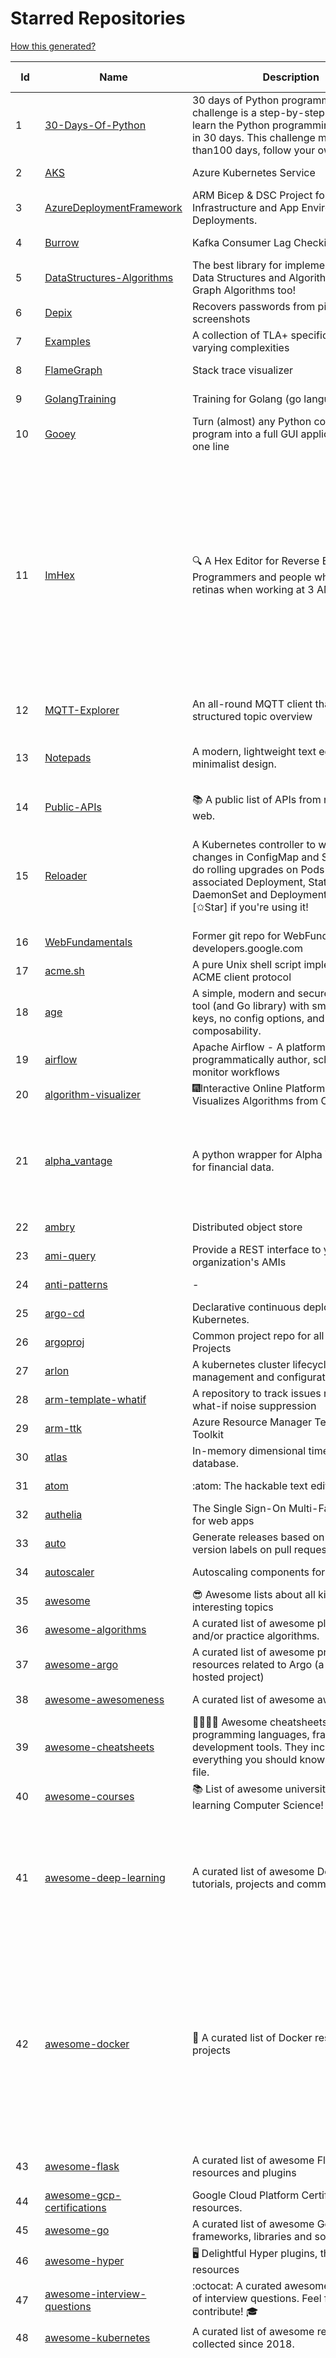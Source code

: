 # Starred Repositories  
[How this generated?](../master/USAGE.md)  
  
| Id 			| Name			| Description | Star Counts | Topics/Tags   | Last Updated 	|  
| ----------- | ----------- 	| ----------- | ----------- | ----------- 	| -----------   |  
|1|[30-Days-Of-Python](https://github.com/Asabeneh/30-Days-Of-Python.git)|30 days of Python programming challenge is a step-by-step guide to learn the Python programming language in 30 days. This challenge may take more than100 days, follow your own pace. |15239||17-11-2021|  
|2|[AKS](https://github.com/Azure/AKS.git)|Azure Kubernetes Service|1576||26-9-2022|  
|3|[AzureDeploymentFramework](https://github.com/brwilkinson/AzureDeploymentFramework.git)|ARM Bicep & DSC Project for Azure Infrastructure and App Environment Deployments.|78||12-9-2022|  
|4|[Burrow](https://github.com/linkedin/Burrow.git)|Kafka Consumer Lag Checking|3335||25-9-2022|  
|5|[DataStructures-Algorithms](https://github.com/rachitiitr/DataStructures-Algorithms.git)|The best library for implementation of all Data Structures and Algorithms - Trees + Graph Algorithms too!|2368||13-6-2021|  
|6|[Depix](https://github.com/beurtschipper/Depix.git)|Recovers passwords from pixelized screenshots|22779||16-6-2022|  
|7|[Examples](https://github.com/tlaplus/Examples.git)|A collection of TLA+ specifications of varying complexities|968||1-10-2022|  
|8|[FlameGraph](https://github.com/brendangregg/FlameGraph.git)|Stack trace visualizer|13621||18-9-2022|  
|9|[GolangTraining](https://github.com/GoesToEleven/GolangTraining.git)|Training for Golang (go language)|8464||4-12-2018|  
|10|[Gooey](https://github.com/chriskiehl/Gooey.git)|Turn (almost) any Python command line program into a full GUI application with one line|16752||8-5-2022|  
|11|[ImHex](https://github.com/WerWolv/ImHex.git)|🔍 A Hex Editor for Reverse Engineers, Programmers and people who value their retinas when working at 3 AM.|21290|hex-editor, reverse-engineering, ips, dear-imgui, disassembler, analyzer, mathematical-evaluator, pattern-language, dark-mode, hacktoberfest, forensics, multi-platform, binary-analysis, c-plus-plus, static-analysis, windows, cybersecurity, hacking, preprocessor|1-10-2022|  
|12|[MQTT-Explorer](https://github.com/thomasnordquist/MQTT-Explorer.git)|An all-round MQTT client that provides a structured topic overview|1957||27-2-2022|  
|13|[Notepads](https://github.com/0x7c13/Notepads.git)|A modern, lightweight text editor with a minimalist design.|6752|fluent, notepad, texteditor, uwp, markdown, diff-viewer, windows, app|7-6-2022|  
|14|[Public-APIs](https://github.com/n0shake/Public-APIs.git)|📚 A public list of APIs from round the web.|19002||11-9-2022|  
|15|[Reloader](https://github.com/stakater/Reloader.git)|A Kubernetes controller to watch changes in ConfigMap and Secrets and do rolling upgrades on Pods with their associated Deployment, StatefulSet, DaemonSet and DeploymentConfig – [✩Star] if you're using it!|4095|kubernetes, openshift, configmap, secrets, pods, deployments, daemonset, statefulsets, k8s, watch-changes, deploymentconfigs|29-9-2022|  
|16|[WebFundamentals](https://github.com/google/WebFundamentals.git)|Former git repo for WebFundamentals on developers.google.com|13548||10-8-2022|  
|17|[acme.sh](https://github.com/acmesh-official/acme.sh.git)|A pure Unix shell script implementing ACME client protocol|28247||24-9-2022|  
|18|[age](https://github.com/FiloSottile/age.git)|A simple, modern and secure encryption tool (and Go library) with small explicit keys, no config options, and UNIX-style composability.|11634|built-at-rc, age-encryption|28-9-2022|  
|19|[airflow](https://github.com/apache/airflow.git)|Apache Airflow - A platform to programmatically author, schedule, and monitor workflows|27680||1-10-2022|  
|20|[algorithm-visualizer](https://github.com/algorithm-visualizer/algorithm-visualizer.git)|:fireworks:Interactive Online Platform that Visualizes Algorithms from Code|39176||13-4-2022|  
|21|[alpha_vantage](https://github.com/RomelTorres/alpha_vantage.git)|A python wrapper for Alpha Vantage API for financial data.|3760|alpha-vantage, pandas, financial-data, python, stock, alphavantage, json, finance, api-wrapper, cryptocurrency, bitcoin|14-6-2021|  
|22|[ambry](https://github.com/linkedin/ambry.git)|Distributed object store|1562||30-9-2022|  
|23|[ami-query](https://github.com/intuit/ami-query.git)|Provide a REST interface to your organization's AMIs|38||31-8-2020|  
|24|[anti-patterns](https://github.com/tonybaloney/anti-patterns.git)|-|105||15-7-2022|  
|25|[argo-cd](https://github.com/argoproj/argo-cd.git)|Declarative continuous deployment for Kubernetes.|10759||1-10-2022|  
|26|[argoproj](https://github.com/argoproj/argoproj.git)|Common project repo for all Argo Projects|343||26-8-2022|  
|27|[arlon](https://github.com/arlonproj/arlon.git)|A kubernetes cluster lifecycle management and configuration tool|91||1-10-2022|  
|28|[arm-template-whatif](https://github.com/Azure/arm-template-whatif.git)|A repository to track issues related to what-if noise suppression|63||2-8-2022|  
|29|[arm-ttk](https://github.com/Azure/arm-ttk.git)|Azure Resource Manager Template Toolkit|342||26-9-2022|  
|30|[atlas](https://github.com/Netflix/atlas.git)|In-memory dimensional time series database.|3139||27-9-2022|  
|31|[atom](https://github.com/atom/atom.git)|:atom: The hackable text editor|58546||27-9-2022|  
|32|[authelia](https://github.com/authelia/authelia.git)|The Single Sign-On Multi-Factor portal for web apps|14300||30-9-2022|  
|33|[auto](https://github.com/intuit/auto.git)|Generate releases based on semantic version labels on pull requests.|1820||13-9-2022|  
|34|[autoscaler](https://github.com/kubernetes/autoscaler.git)|Autoscaling components for Kubernetes|6119||30-9-2022|  
|35|[awesome](https://github.com/sindresorhus/awesome.git)|😎 Awesome lists about all kinds of interesting topics|221437||27-9-2022|  
|36|[awesome-algorithms](https://github.com/tayllan/awesome-algorithms.git)|A curated list of awesome places to learn and/or practice algorithms.|12410||9-5-2022|  
|37|[awesome-argo](https://github.com/terrytangyuan/awesome-argo.git)|A curated list of awesome projects and resources related to Argo (a CNCF hosted project)|894||27-9-2022|  
|38|[awesome-awesomeness](https://github.com/bayandin/awesome-awesomeness.git)|A curated list of awesome awesomeness|29382||24-3-2022|  
|39|[awesome-cheatsheets](https://github.com/LeCoupa/awesome-cheatsheets.git)|👩‍💻👨‍💻 Awesome cheatsheets for popular programming languages, frameworks and development tools. They include everything you should know in one single file.|30728||28-8-2022|  
|40|[awesome-courses](https://github.com/prakhar1989/awesome-courses.git)|:books: List of awesome university courses for learning Computer Science!|42951||2-12-2020|  
|41|[awesome-deep-learning](https://github.com/ChristosChristofidis/awesome-deep-learning.git)|A curated list of awesome Deep Learning tutorials, projects and communities.|19498|deep-learning, neural-network, machine-learning, awesome, awesome-list, recurrent-networks, deep-networks, deep-learning-tutorial, face-images|8-5-2022|  
|42|[awesome-docker](https://github.com/veggiemonk/awesome-docker.git)|:whale: A curated list of Docker resources and projects|22975|docker, awesome, awesome-list, container, tools, dockerfile, list, moby, docker-container, docker-image, docker-environment, docker-deployment, docker-swarm, docker-api, docker-monitoring, docker-machine, docker-security, docker-registry|28-9-2022|  
|43|[awesome-flask](https://github.com/humiaozuzu/awesome-flask.git)|A curated list of awesome Flask resources and plugins|10893|flask, flask-resources, awesome|17-9-2019|  
|44|[awesome-gcp-certifications](https://github.com/sathishvj/awesome-gcp-certifications.git)|Google Cloud Platform Certification resources.|2723||17-9-2022|  
|45|[awesome-go](https://github.com/avelino/awesome-go.git)|A curated list of awesome Go frameworks, libraries and software|88743||23-9-2022|  
|46|[awesome-hyper](https://github.com/bnb/awesome-hyper.git)|🖥 Delightful Hyper plugins, themes, and resources|10051||13-7-2021|  
|47|[awesome-interview-questions](https://github.com/DopplerHQ/awesome-interview-questions.git)|:octocat: A curated awesome list of lists of interview questions. Feel free to contribute! :mortar_board: |50045||16-11-2021|  
|48|[awesome-kubernetes](https://github.com/nubenetes/awesome-kubernetes.git)|A curated list of awesome references collected since 2018.|331||29-9-2022|  
|49|[awesome-kubernetes](https://github.com/ramitsurana/awesome-kubernetes.git)|A curated list for awesome kubernetes sources :ship::tada:|13102|kubernetes, minikube, meetup, resource, kubernetes-sources, google-cloud, kubernetes-cluster, deploy-kubernetes, aws, enterprise-kubernetes-products, monitoring-kubernetes, azure, schedule, google-kubernetes, docker, cloud-providers, books, machine-learning|18-9-2022|  
|50|[awesome-macOS](https://github.com/iCHAIT/awesome-macOS.git)|  A curated list of awesome applications, softwares, tools and shiny things for macOS.|13367||17-9-2022|  
|51|[awesome-machine-learning](https://github.com/josephmisiti/awesome-machine-learning.git)|A curated list of awesome Machine Learning frameworks, libraries and software.|56126||25-9-2022|  
|52|[awesome-macos-command-line](https://github.com/herrbischoff/awesome-macos-command-line.git)|Use your macOS terminal shell to do awesome things.|26298|macos, macosx, shell, terminal, awesome-list, awesome, list|2-9-2021|  
|53|[awesome-microservices](https://github.com/mfornos/awesome-microservices.git)|A curated list of Microservice Architecture related principles and technologies.|11419||1-9-2022|  
|54|[awesome-pentest](https://github.com/enaqx/awesome-pentest.git)|A collection of awesome penetration testing resources, tools and other shiny things|16904||25-8-2022|  
|55|[awesome-sanic](https://github.com/mekicha/awesome-sanic.git)|A curated list of awesome Sanic resources and extensions|599||13-8-2022|  
|56|[awesome-selfhosted](https://github.com/awesome-selfhosted/awesome-selfhosted.git)|A list of Free Software network services and web applications which can be hosted on your own servers|104464||28-9-2022|  
|57|[awesome-shell](https://github.com/alebcay/awesome-shell.git)|A curated list of awesome command-line frameworks, toolkits, guides and gizmos. Inspired by awesome-php.|24972|awesome-list, awesome, list, zsh, fish, bash, cli, shell|27-4-2022|  
|58|[awesome-sysadmin](https://github.com/awesome-foss/awesome-sysadmin.git)|A curated list of amazingly awesome open source sysadmin resources.|15173||30-9-2022|  
|59|[awesome-vscode](https://github.com/viatsko/awesome-vscode.git)|🎨 A curated list of delightful VS Code packages and resources.|21104|visual-studio, vscode, vscode-theme, vscode-extension, awesome, awesome-list, list, visualstudio, visual-studio-code, visual-studio-code-extension, visual-studio-code-theme|11-8-2022|  
|60|[awless](https://github.com/wallix/awless.git)|A Mighty CLI for AWS|4868||10-12-2018|  
|61|[aws-cdk](https://github.com/aws/aws-cdk.git)|The AWS Cloud Development Kit is a framework for defining cloud infrastructure in code|9317||30-9-2022|  
|62|[aws-cli](https://github.com/aws/aws-cli.git)|Universal Command Line Interface for Amazon Web Services|12928||30-9-2022|  
|63|[aws-eks-best-practices](https://github.com/aws/aws-eks-best-practices.git)|A best practices guide for day 2 operations, including operational excellence, security, reliability, performance efficiency, and cost optimization.|1106||29-9-2022|  
|64|[aws-eks-kubernetes-masterclass](https://github.com/stacksimplify/aws-eks-kubernetes-masterclass.git)|AWS EKS Kubernetes - Masterclass   DevOps, Microservices|591|kubernetes, kubernetes-pods, kubernetes-deployment, kubernetes-services, kubernetes-secrets, aws-eks, aws-eks-cluster, aws-ebs, aws-rds, aws-alb, aws-alb-ingress-controller, aws-fargate, aws-codebuild, aws-codecommit, aws-codepipeline, fluentd, aws-cloudwatch, docker, yaml|3-3-2022|  
|65|[azkaban](https://github.com/azkaban/azkaban.git)|Azkaban workflow manager.|4132||30-9-2022|  
|66|[azure-cli](https://github.com/Azure/azure-cli.git)|Azure Command-Line Interface|3251||30-9-2022|  
|67|[azure-docs-bicep-samples](https://github.com/Azure/azure-docs-bicep-samples.git)|-|36||29-8-2022|  
|68|[azure-functions-host](https://github.com/Azure/azure-functions-host.git)|The host/runtime that powers Azure Functions|1759||29-9-2022|  
|69|[azure-powershell](https://github.com/Azure/azure-powershell.git)|Microsoft Azure PowerShell|3287||30-9-2022|  
|70|[azure-quickstart-templates](https://github.com/Azure/azure-quickstart-templates.git)|Azure Quickstart Templates|12178||29-9-2022|  
|71|[azure-rest-api-specs](https://github.com/Azure/azure-rest-api-specs.git)|The source for REST API specifications for Microsoft Azure.|1802||1-10-2022|  
|72|[azure-sdk-for-python](https://github.com/Azure/azure-sdk-for-python.git)|This repository is for active development of the Azure SDK for Python. For consumers of the SDK we recommend visiting our public developer docs at https://docs.microsoft.com/python/azure/ or our versioned developer docs at https://azure.github.io/azure-sdk-for-python. |3150||1-10-2022|  
|73|[azure4everyone-samples](https://github.com/MarczakIO/azure4everyone-samples.git)|-|193||12-2-2022|  
|74|[badges](https://github.com/Naereen/badges.git)|:pencil: Markdown code for lots of small badges :ribbon: :pushpin: (shields.io, forthebadge.com etc) :sunglasses:. Contributions are welcome! Please add yours!|3551||9-6-2022|  
|75|[behave](https://github.com/behave/behave.git)|BDD, Python style.|2704||9-8-2022|  
|76|[benten](https://github.com/intuit/benten.git)|Chatbot Development Framework (with Slack integration for Jira and Jenkins)|129||31-3-2021|  
|77|[bhai-lang](https://github.com/DulLabs/bhai-lang.git)|A toy programming language written in Typescript|3582||17-4-2022|  
|78|[bicep](https://github.com/Azure/bicep.git)|Bicep is a declarative language for describing and deploying Azure resources|2537||29-9-2022|  
|79|[bitcoin](https://github.com/bitcoin/bitcoin.git)|Bitcoin Core integration/staging tree|66334||30-9-2022|  
|80|[black](https://github.com/psf/black.git)|The uncompromising Python code formatter|29250|python, code, formatter, codeformatter, gofmt, yapf, autopep8, pre-commit-hook|29-9-2022|  
|81|[blackfriday](https://github.com/russross/blackfriday.git)|Blackfriday: a markdown processor for Go|5006||27-10-2020|  
|82|[bokeh](https://github.com/bokeh/bokeh.git)|Interactive Data Visualization in the browser, from  Python|16737||1-10-2022|  
|83|[boto3](https://github.com/boto/boto3.git)|AWS SDK for Python|7582||30-9-2022|  
|84|[boulder](https://github.com/letsencrypt/boulder.git)|An ACME-based certificate authority, written in Go. |4408|boulder, go, acme, certificate-authority, tls, lets-encrypt, ca, pki, rfc8555|30-9-2022|  
|85|[boundary](https://github.com/hashicorp/boundary.git)|Boundary enables identity-based access management for dynamic infrastructure. |3427||29-9-2022|  
|86|[brackets](https://github.com/adobe/brackets.git)|An open source code editor for the web, written in JavaScript, HTML and CSS.|33539||18-3-2021|  
|87|[brooklin](https://github.com/linkedin/brooklin.git)|An extensible distributed system for reliable nearline data streaming at scale|785||27-9-2022|  
|88|[brotli](https://github.com/google/brotli.git)|Brotli compression format|11498||12-5-2022|  
|89|[build-your-own-x](https://github.com/codecrafters-io/build-your-own-x.git)|Master programming by recreating your favorite technologies from scratch.|166590||28-9-2022|  
|90|[caddy](https://github.com/caddyserver/caddy.git)|Fast and extensible multi-platform HTTP/3 web server with automatic HTTPS|43432||30-9-2022|  
|91|[cdk8s](https://github.com/cdk8s-team/cdk8s.git)|Define Kubernetes native apps and abstractions using object-oriented programming|3200||1-10-2022|  
|92|[cdnjs](https://github.com/cdnjs/cdnjs.git)|🤖 CDN assets - The #1 free and open source CDN built to make life easier for developers.|9660||1-10-2022|  
|93|[celery](https://github.com/celery/celery.git)|Distributed Task Queue (development branch)|20177||28-9-2022|  
|94|[cert-manager](https://github.com/cert-manager/cert-manager.git)|Automatically provision and manage TLS certificates in Kubernetes|9404|kubernetes, letsencrypt, tls, certificate, crd, hacktoberfest|28-9-2022|  
|95|[cfssl](https://github.com/cloudflare/cfssl.git)|CFSSL: Cloudflare's PKI and TLS toolkit|7326||22-9-2022|  
|96|[chalice](https://github.com/aws/chalice.git)|Python Serverless Microframework for AWS|9218||1-9-2022|  
|97|[chaos-mesh](https://github.com/chaos-mesh/chaos-mesh.git)|A Chaos Engineering Platform for Kubernetes.|5196||1-10-2022|  
|98|[chaosmonkey](https://github.com/Netflix/chaosmonkey.git)|Chaos Monkey is a resiliency tool that helps applications tolerate random instance failures.|12727||30-10-2020|  
|99|[charts](https://github.com/helm/charts.git)|⚠️(OBSOLETE) Curated applications for Kubernetes|15459||21-12-2021|  
|100|[cheat.sh](https://github.com/chubin/cheat.sh.git)|the only cheat sheet you need|30598||18-4-2022|  
|101|[checkov](https://github.com/bridgecrewio/checkov.git)|Prevent cloud misconfigurations and find vulnerabilities during build-time in infrastructure as code, container images and open source packages with Checkov by Bridgecrew.|4721||29-9-2022|  
|102|[chef](https://github.com/chef/chef.git)|Chef Infra, a powerful automation platform that transforms infrastructure into code automating how infrastructure is configured, deployed and managed across any environment, at any scale|7010||28-9-2022|  
|103|[cilium](https://github.com/cilium/cilium.git)|eBPF-based Networking, Security, and Observability|13145||30-9-2022|  
|104|[clair](https://github.com/quay/clair.git)|Vulnerability Static Analysis for Containers|9045|containers, static-analysis, go, kubernetes, docker, oci, oci-image, vulnerabilities, clair|27-9-2022|  
|105|[cli](https://github.com/snyk/cli.git)|Snyk CLI scans and monitors your projects for security vulnerabilities.|4128||30-9-2022|  
|106|[cli](https://github.com/cli/cli.git)|GitHub’s official command line tool|29993||29-9-2022|  
|107|[cli-spinners](https://github.com/sindresorhus/cli-spinners.git)|Spinners for use in the terminal|2039||24-7-2022|  
|108|[cli53](https://github.com/barnybug/cli53.git)|Command line tool for Amazon Route 53|1814||8-4-2022|  
|109|[click](https://github.com/pallets/click.git)|Python composable command line interface toolkit|13013||1-9-2022|  
|110|[cloud-custodian](https://github.com/cloud-custodian/cloud-custodian.git)|Rules engine for cloud security, cost optimization, and governance, DSL in yaml for policies to query, filter, and take actions on resources|4414||29-9-2022|  
|111|[cobra](https://github.com/spf13/cobra.git)|A Commander for modern Go CLI interactions|28817||30-9-2022|  
|112|[codesearch](https://github.com/google/codesearch.git)|Fast, indexed regexp search over large file trees|3170||29-3-2020|  
|113|[compose](https://github.com/docker/compose.git)|Define and run multi-container applications with Docker|27344||29-9-2022|  
|114|[computer-science](https://github.com/ossu/computer-science.git)|:mortar_board: Path to a free self-taught education in Computer Science!|124897||25-9-2022|  
|115|[consul](https://github.com/hashicorp/consul.git)|Consul is a distributed, highly available, and data center aware solution to connect and configure applications across dynamic, distributed infrastructure.|25435||30-9-2022|  
|116|[containerd](https://github.com/containerd/containerd.git)|An open and reliable container runtime|12166||30-9-2022|  
|117|[core](https://github.com/home-assistant/core.git)|:house_with_garden: Open source home automation that puts local control and privacy first.|55040||1-10-2022|  
|118|[coredns](https://github.com/coredns/coredns.git)|CoreDNS is a DNS server that chains plugins|9782||27-9-2022|  
|119|[coreutils](https://github.com/uutils/coreutils.git)|Cross-platform Rust rewrite of the GNU coreutils|12533|rust, coreutils, gnu-coreutils, busybox, cross-platform, command-line-tool|29-9-2022|  
|120|[crouton](https://github.com/dnschneid/crouton.git)|Chromium OS Universal Chroot Environment|8187||11-1-2022|  
|121|[cruise-control](https://github.com/linkedin/cruise-control.git)|Cruise-control is the first of its kind to fully automate the dynamic workload rebalance and self-healing of a Kafka cluster. It provides great value to Kafka users by simplifying the operation of Kafka clusters.|2272||29-9-2022|  
|122|[dailybot](https://github.com/sapumar/dailybot.git)|Simple telegram bot to remind about the daily stand up|8||23-12-2021|  
|123|[dapr](https://github.com/dapr/dapr.git)|Dapr is a portable, event-driven, runtime for building distributed applications across cloud and edge.|19384||30-9-2022|  
|124|[dashboard](https://github.com/kubernetes/dashboard.git)|General-purpose web UI for Kubernetes clusters|11691||30-9-2022|  
|125|[datamodel-code-generator](https://github.com/koxudaxi/datamodel-code-generator.git)|Pydantic model generator for easy conversion of JSON, OpenAPI, JSON Schema, and YAML data sources.|1184|openapi, code-generator, python, pydantic, generator, fastapi, json-schema, datamodel, swagger, yaml, csv, openapi-codegen, swagger-codegen|22-9-2022|  
|126|[design-patterns-for-humans](https://github.com/kamranahmedse/design-patterns-for-humans.git)|An ultra-simplified explanation to design patterns|35040||27-8-2022|  
|127|[developer-roadmap](https://github.com/kamranahmedse/developer-roadmap.git)|Interactive roadmaps, guides and other educational content to help developers grow in their careers.|213281||30-9-2022|  
|128|[devops-exercises](https://github.com/bregman-arie/devops-exercises.git)|Linux, Jenkins, AWS, SRE, Prometheus, Docker, Python, Ansible, Git, Kubernetes, Terraform, OpenStack, SQL, NoSQL, Azure, GCP, DNS, Elastic, Network, Virtualization. DevOps Interview Questions|30594|devops, aws, linux, ansible, python, docker, prometheus, containers, git, kubernetes, interview, interview-questions, terraform, azure, openstack, sql, coding, sre, production-engineer|20-9-2022|  
|129|[diagrams](https://github.com/mingrammer/diagrams.git)|:art: Diagram as Code for prototyping cloud system architectures|26010|diagram, diagram-as-code, architecture, graphviz|13-9-2022|  
|130|[discourse](https://github.com/discourse/discourse.git)|A platform for community discussion. Free, open, simple.|36533||30-9-2022|  
|131|[dive](https://github.com/wagoodman/dive.git)|A tool for exploring each layer in a docker image|33880|docker, docker-image, inspector, explorer, cli, tui|2-7-2021|  
|132|[dns](https://github.com/miekg/dns.git)|DNS library in Go|6535|dnssec, go, dns-library, dns|21-6-2022|  
|133|[dnscontrol](https://github.com/StackExchange/dnscontrol.git)|Synchronize your DNS to multiple providers from a simple DSL|2362||29-9-2022|  
|134|[docker-cheat-sheet](https://github.com/wsargent/docker-cheat-sheet.git)|Docker Cheat Sheet|21124|docker, cheet-sheet|23-6-2022|  
|135|[docker-development-youtube-series](https://github.com/marcel-dempers/docker-development-youtube-series.git)|-|3423||10-8-2022|  
|136|[docker_practice](https://github.com/yeasy/docker_practice.git)|Learn and understand Docker&Container technologies, with real DevOps practice!|21161||12-5-2022|  
|137|[dockerfiles](https://github.com/jessfraz/dockerfiles.git)|Various Dockerfiles I use on the desktop and on servers.|12762||27-3-2021|  
|138|[doitlive](https://github.com/sloria/doitlive.git)|Because sometimes you need to do it live|3185|command-line, presentations, python, live-coding, cli, click, bash, zsh, ipython, script, hacktoberfest|14-8-2022|  
|139|[dokku](https://github.com/dokku/dokku.git)|A docker-powered PaaS that helps you build and manage the lifecycle of applications|23692||19-9-2022|  
|140|[dotfiles](https://github.com/bbkane/dotfiles.git)|Configs for apps I care about|24||20-9-2022|  
|141|[draft-classic](https://github.com/Azure/draft-classic.git)|A tool for developers to create cloud-native applications on Kubernetes.|3951||26-2-2020|  
|142|[drawio](https://github.com/jgraph/drawio.git)|Source to app.diagrams.net|31413||30-9-2022|  
|143|[driftctl](https://github.com/snyk/driftctl.git)|Detect, track and alert on infrastructure drift|1982||9-9-2022|  
|144|[duf](https://github.com/muesli/duf.git)|Disk Usage/Free Utility - a better 'df' alternative|9901||27-9-2022|  
|145|[eBPF-Package-Repository](https://github.com/l3af-project/eBPF-Package-Repository.git)|eBPF Programs|17||16-6-2022|  
|146|[echarts](https://github.com/apache/echarts.git)|Apache ECharts is a powerful, interactive charting and data visualization library for browser|52760||29-9-2022|  
|147|[echo](https://github.com/labstack/echo.git)|High performance, minimalist Go web framework|23874|go, echo, web, middleware, microservice, websocket, ssl, letsencrypt, micro-framework, https, http2, web-framework, labstack-echo|14-9-2022|  
|148|[ecs-refarch-service-discovery](https://github.com/awslabs/ecs-refarch-service-discovery.git)|An EC2 Container Service Reference Architecture for providing Service Discovery to containers using CloudWatch Events, Lambda and Route 53 private hosted zones. |441||25-7-2016|  
|149|[eks-anywhere](https://github.com/aws/eks-anywhere.git)|Run Amazon EKS on your own infrastructure 🚀|1642||30-9-2022|  
|150|[elasticsearch](https://github.com/elastic/elasticsearch.git)|Free and Open, Distributed, RESTful Search Engine|61319||30-9-2022|  
|151|[emissary](https://github.com/emissary-ingress/emissary.git)|open source Kubernetes-native API gateway for microservices built on the Envoy Proxy|3882|ambassador, kubernetes, gateway-api, microservice, cloud-native, api-gateway, docker, api-management, kubernetes-ingress, envoy-proxy, envoy, kubernetes-annotations|28-9-2022|  
|152|[eng-practices](https://github.com/google/eng-practices.git)|Google's Engineering Practices documentation|18798||17-8-2022|  
|153|[engineering-blogs](https://github.com/kilimchoi/engineering-blogs.git)|A curated list of engineering blogs|22221|engineering-blogs, tech, programming-blogs, software-development, lists|29-7-2022|  
|154|[envoy](https://github.com/envoyproxy/envoy.git)|Cloud-native high-performance edge/middle/service proxy|20544||1-10-2022|  
|155|[eruda](https://github.com/liriliri/eruda.git)|Console for mobile browsers|12922||26-8-2022|  
|156|[etcd](https://github.com/etcd-io/etcd.git)|Distributed reliable key-value store for the most critical data of a distributed system|41354||30-9-2022|  
|157|[every-programmer-should-know](https://github.com/mtdvio/every-programmer-should-know.git)|A collection of (mostly) technical things every software developer should know about|63113||1-9-2022|  
|158|[ewd998](https://github.com/tlaplus-workshops/ewd998.git)|Distributed termination detection on a ring, due to Shmuel Safra:|22||20-5-2022|  
|159|[examples](https://github.com/kubernetes/examples.git)|Kubernetes application example tutorials|5182||21-7-2022|  
|160|[external-dns](https://github.com/kubernetes-sigs/external-dns.git)|Configure external DNS servers (AWS Route53, Google CloudDNS and others) for Kubernetes Ingresses and Services|5662|dns, kubernetes, route53, aws, clouddns, gcp, ingress, k8s-sig-network, dns-record, dns-providers, external-dns, dns-controller, dns-servers|27-9-2022|  
|161|[faas](https://github.com/openfaas/faas.git)|OpenFaaS - Serverless Functions Made Simple|22174|functions-as-a-service, functions, lambda, serverless, prometheus, kubernetes, k8s, serverless-functions, paas, gitops, faas, docker, golang, nodejs|29-9-2022|  
|162|[face_recognition](https://github.com/ageitgey/face_recognition.git)|The world's simplest facial recognition api for Python and the command line|45904||10-6-2022|  
|163|[faker](https://github.com/joke2k/faker.git)|Faker is a Python package that generates fake data for you.|14787|python, fake, testing, dataset, fake-data, test-data, test-data-generator|26-9-2022|  
|164|[falcon](https://github.com/falconry/falcon.git)|The no-magic web data plane API and microservices framework for Python developers, with a focus on reliability, correctness, and performance at scale.|8888||16-9-2022|  
|165|[fastapi](https://github.com/tiangolo/fastapi.git)|FastAPI framework, high performance, easy to learn, fast to code, ready for production|50058||20-9-2022|  
|166|[fasthttp](https://github.com/valyala/fasthttp.git)|Fast HTTP package for Go. Tuned for high performance. Zero memory allocations in hot paths. Up to 10x faster than net/http|18477||18-9-2022|  
|167|[fd](https://github.com/sharkdp/fd.git)|A simple, fast and user-friendly alternative to 'find'|24714|command-line, tool, filesystem, search, regex, rust, cli, terminal, hacktoberfest|27-9-2022|  
|168|[flamethrower](https://github.com/DNS-OARC/flamethrower.git)|a DNS performance and functional testing utility supporting UDP, TCP, DoT and DoH (by @ns1labs)|259||5-7-2022|  
|169|[flasgger](https://github.com/flasgger/flasgger.git)|Easy OpenAPI specs and Swagger UI for your Flask API|3078|api, flask, openapi, openapi-specification, marshmallow, swagger, swagger-ui, api-documentation, api-framework, flask-restful, restful, rest-api, flask-extension, flask-extensions|21-1-2022|  
|170|[flask](https://github.com/pallets/flask.git)|The Python micro framework for building web applications.|60679||18-9-2022|  
|171|[flask-celery-example](https://github.com/miguelgrinberg/flask-celery-example.git)|This repository contains the example code for my blog article Using Celery with Flask.|1094||12-9-2021|  
|172|[flask-swagger-ui](https://github.com/sveint/flask-swagger-ui.git)|Swagger UI blueprint for flask|152||24-5-2022|  
|173|[flower](https://github.com/mher/flower.git)|Real-time monitor and web admin for Celery distributed task queue|5391||9-9-2022|  
|174|[flux](https://github.com/fluxcd/flux.git)|Successor: https://github.com/fluxcd/flux2 — The GitOps Kubernetes operator|6930|kubernetes, gitops, continuous-deployment, continuous-delivery, helm, kustomize, monitoring|30-8-2022|  
|175|[forcediphttpsadapter](https://github.com/Roadmaster/forcediphttpsadapter.git)|A requests TransportAdapter allowing to force a specific IP for HTTPS connections.|43||1-11-2021|  
|176|[free-for-dev](https://github.com/ripienaar/free-for-dev.git)|A list of SaaS, PaaS and IaaS offerings that have free tiers of interest to devops and infradev|60340||29-9-2022|  
|177|[free-programming-books](https://github.com/EbookFoundation/free-programming-books.git)|:books: Freely available programming books|250499||1-10-2022|  
|178|[frp](https://github.com/fatedier/frp.git)|A fast reverse proxy to help you expose a local server behind a NAT or firewall to the internet.|60486||8-9-2022|  
|179|[fucking-algorithm](https://github.com/labuladong/fucking-algorithm.git)|刷算法全靠套路，认准 labuladong 就够了！English version supported! Crack LeetCode, not only how, but also why. |110680||1-10-2022|  
|180|[gcsfuse](https://github.com/GoogleCloudPlatform/gcsfuse.git)|A user-space file system for interacting with Google Cloud Storage|1532||29-9-2022|  
|181|[gin](https://github.com/gin-gonic/gin.git)|Gin is a HTTP web framework written in Go (Golang). It features a Martini-like API with much better performance -- up to 40 times faster. If you need smashing performance, get yourself some Gin.|63240||20-9-2022|  
|182|[git-standup](https://github.com/kamranahmedse/git-standup.git)|Recall what you did on the last working day. Psst! or be nosy and find what someone else in your team did ;-)|7231|standup, git-standup, agile, meeting, git, git-addons, git-|30-9-2021|  
|183|[gitbook](https://github.com/GitbookIO/gitbook.git)|📝 Modern documentation format and toolchain using Git and Markdown|25052||27-12-2018|  
|184|[github-cheat-sheet](https://github.com/tiimgreen/github-cheat-sheet.git)|A list of cool features of Git and GitHub.|37097||28-5-2022|  
|185|[github-readme-stats](https://github.com/anuraghazra/github-readme-stats.git)|:zap: Dynamically generated stats for your github readmes|46363|profile-readme, dynamic, readme-generator, serverless, hacktoberfest, readme-stats|25-9-2022|  
|186|[github1s](https://github.com/conwnet/github1s.git)|One second to read GitHub code with VS Code.|21261||19-9-2022|  
|187|[gitignore](https://github.com/github/gitignore.git)|A collection of useful .gitignore templates|138958||10-5-2022|  
|188|[gitops-engine](https://github.com/argoproj/gitops-engine.git)|Democratizing GitOps|1400|gitops, kubernetes, continuous-deployment|16-9-2022|  
|189|[gitui](https://github.com/extrawurst/gitui.git)|Blazing 💥 fast terminal-ui for git written in rust 🦀|10674||30-9-2022|  
|190|[glb-director](https://github.com/github/glb-director.git)|GitHub Load Balancer Director and supporting tooling.|2205||1-2-2022|  
|191|[gloo](https://github.com/solo-io/gloo.git)|The Feature-rich, Kubernetes-native, Next-Generation API Gateway Built on Envoy|3545|gloo, envoy, api-gateway, serverless, api-management, kubernetes, kubernetes-ingress-controller, microservices, hybrid-apps, legacy-apps, grpc, cloud-native, envoy-proxy|30-9-2022|  
|192|[go-fuzz](https://github.com/dvyukov/go-fuzz.git)|Randomized testing for Go|4477|fuzzing, testing, go|26-7-2022|  
|193|[go-github](https://github.com/google/go-github.git)|Go library for accessing the GitHub v3 API|8830|go, github-api|27-9-2022|  
|194|[go-leetcode](https://github.com/austingebauer/go-leetcode.git)|A collection of 100+ popular LeetCode problems solved in Go.|1736||10-3-2021|  
|195|[go-restful](https://github.com/emicklei/go-restful.git)|package for building REST-style Web Services using Go|4604|rest, go, customizable, routing, openapi|30-9-2022|  
|196|[goaccess](https://github.com/allinurl/goaccess.git)|GoAccess is a real-time web log analyzer and interactive viewer that runs in a terminal in *nix systems or through your browser.|15197||30-9-2022|  
|197|[gobgp](https://github.com/osrg/gobgp.git)|BGP implemented in the Go Programming Language|2999||1-10-2022|  
|198|[goldmark](https://github.com/yuin/goldmark.git)|:trophy: A markdown parser written in Go. Easy to extend, standard(CommonMark) compliant, well structured.|2346|markdown, commonmark, golang, go|25-9-2022|  
|199|[google-api-python-client](https://github.com/googleapis/google-api-python-client.git)|🐍 The official Python client library for Google's discovery based APIs.|5987||27-9-2022|  
|200|[google-cloud-python](https://github.com/googleapis/google-cloud-python.git)|Google Cloud Client Library for Python|3982||31-8-2022|  
|201|[google-maps-services-python](https://github.com/googlemaps/google-maps-services-python.git)|Python client library for Google Maps API Web Services|3680||19-5-2022|  
|202|[googlesre](https://github.com/google/googlesre.git)|-|81||4-4-2022|  
|203|[goreleaser](https://github.com/goreleaser/goreleaser.git)|Deliver Go binaries as fast and easily as possible|10690|homebrew, golang, travis, release-automation, docker, snapcraft, package, deb, rpm, go, apk, hacktoberfest, github-actions|1-10-2022|  
|204|[gotty](https://github.com/yudai/gotty.git)|Share your terminal as a web application|17176||13-12-2017|  
|205|[gotty](https://github.com/sorenisanerd/gotty.git)|Share your terminal as a web application|1636||2-9-2022|  
|206|[gping](https://github.com/orf/gping.git)|Ping, but with a graph|6700||19-9-2022|  
|207|[grafana](https://github.com/grafana/grafana.git)|The open and composable observability and data visualization platform. Visualize metrics, logs, and traces from multiple sources like Prometheus, Loki, Elasticsearch, InfluxDB, Postgres and many more. |51274||1-10-2022|  
|208|[graphene-django](https://github.com/graphql-python/graphene-django.git)|Integrate GraphQL into your Django project.|3927|graphene, django, python, graphql|26-9-2022|  
|209|[grex](https://github.com/pemistahl/grex.git)|A command-line tool and Rust library for generating regular expressions from user-provided test cases|5597|command-line-tool, tool, regex, regexp, regex-pattern, regular-expression, regular-expressions, rust, cli, rust-cli, terminal, rust-library, rust-crate|15-8-2022|  
|210|[greykite](https://github.com/linkedin/greykite.git)|A flexible, intuitive and fast forecasting library|1599||31-8-2022|  
|211|[grumpy](https://github.com/giantswarm/grumpy.git)|Kubernetes Validation Admission Controller example|22||24-7-2020|  
|212|[guacamole-server](https://github.com/apache/guacamole-server.git)|Mirror of Apache Guacamole Server|2227|guacamole, c, network-client, java, network-server, javascript|13-9-2022|  
|213|[halo](https://github.com/manrajgrover/halo.git)|💫 Beautiful spinners for terminal, IPython and Jupyter|2645|halo, spinner, python, jupyter, ora, ipython, async|9-11-2020|  
|214|[haproxy](https://github.com/haproxy/haproxy.git)|HAProxy Load Balancer's development branch (mirror of git.haproxy.org)|3151|haproxy, load-balancer, reverse-proxy, proxy, http, http2, cache, fastcgi, high-availability, https, ipv6, proxy-protocol, ddos-mitigation, tls13, high-performance, caching|30-9-2022|  
|215|[helm](https://github.com/helm/helm.git)|The Kubernetes Package Manager|22680||23-9-2022|  
|216|[helm-git-repo](https://github.com/yks0000/helm-git-repo.git)|A Helm Repo (Automatically build index.yaml)|1||6-4-2021|  
|217|[helmfile](https://github.com/roboll/helmfile.git)|Deploy Kubernetes Helm Charts|3929|kubernetes, helm, chart|5-6-2022|  
|218|[hey](https://github.com/rakyll/hey.git)|HTTP load generator, ApacheBench (ab) replacement|14326||23-3-2021|  
|219|[homebrew-cask](https://github.com/Homebrew/homebrew-cask.git)|🍻 A CLI workflow for the administration of macOS applications distributed as binaries|19470||1-10-2022|  
|220|[howdoi](https://github.com/gleitz/howdoi.git)|instant coding answers via the command line|9679||4-7-2022|  
|221|[htmlq](https://github.com/mgdm/htmlq.git)|Like jq, but for HTML.|6113||3-1-2022|  
|222|[htop](https://github.com/htop-dev/htop.git)|htop - an interactive process viewer|4103||23-9-2022|  
|223|[http-api-design](https://github.com/interagent/http-api-design.git)|HTTP API design guide extracted from work on the Heroku Platform API|13618||18-11-2021|  
|224|[http2smugl](https://github.com/neex/http2smugl.git)|-|459||7-7-2022|  
|225|[httpstat](https://github.com/davecheney/httpstat.git)|It's like curl -v, with colours. |6169||10-10-2021|  
|226|[httpstat](https://github.com/reorx/httpstat.git)|curl statistics made simple|5228|curl, cli, python, http, visualization|24-12-2020|  
|227|[hub](https://github.com/github/hub.git)|A command-line tool that makes git easier to use with GitHub.|22077||4-4-2022|  
|228|[hubot-slack](https://github.com/slackapi/hubot-slack.git)|Slack Developer Kit for Hubot|2283||2-8-2022|  
|229|[hugo](https://github.com/gohugoio/hugo.git)|The world’s fastest framework for building websites.|62680||29-9-2022|  
|230|[hugo-PaperMod](https://github.com/adityatelange/hugo-PaperMod.git)| A fast, clean, responsive Hugo theme.|4524||3-9-2022|  
|231|[hygieia](https://github.com/hygieia/hygieia.git)|CapitalOne  DevOps Dashboard|3711||23-9-2021|  
|232|[ingress-nginx](https://github.com/kubernetes/ingress-nginx.git)|Ingress-NGINX Controller for Kubernetes|13541||30-9-2022|  
|233|[interactive-coding-challenges](https://github.com/donnemartin/interactive-coding-challenges.git)|120+ interactive Python coding interview challenges (algorithms and data structures).  Includes Anki flashcards.|26236|python, algorithm, data-structure, development, programming, coding, interview, interview-questions, interview-practice, competitive-programming|5-8-2020|  
|234|[interview](https://github.com/mission-peace/interview.git)|Interview questions|10537||30-7-2018|  
|235|[interviews](https://github.com/kdn251/interviews.git)|Everything you need to know to get the job.|58322||6-6-2020|  
|236|[ipvs](https://github.com/cloudflare/ipvs.git)|Package ipvs allows you to manage Linux IPVS services and destinations|79||23-11-2021|  
|237|[ipython](https://github.com/ipython/ipython.git)|Official repository for IPython itself. Other repos in the IPython organization contain things like the website, documentation builds, etc.|15533||9-9-2022|  
|238|[iris](https://github.com/kataras/iris.git)|The fastest HTTP/2 Go Web Framework. New, modern, easy to learn. Fast development with Code you control. Unbeatable cost-performance ratio :leaves: :rocket:   谢谢   #golang|22992|go, performance, iris, web-framework, mvc, golang, basicauth, cors, dependency-injection, django, fastest-routes, grpc-go, http2, jwt, ngrok, sessions, versioning, websocket|27-9-2022|  
|239|[iris](https://github.com/linkedin/iris.git)|Iris is a highly configurable and flexible service for paging and messaging.|699||27-6-2022|  
|240|[jaeger](https://github.com/jaegertracing/jaeger.git)|CNCF Jaeger, a Distributed Tracing Platform|16474||29-9-2022|  
|241|[jira](https://github.com/go-jira/jira.git)|simple jira command line client in Go|2558||28-11-2021|  
|242|[jq](https://github.com/stedolan/jq.git)|Command-line JSON processor|23163||26-5-2022|  
|243|[json-server](https://github.com/typicode/json-server.git)|Get a full fake REST API with zero coding in less than 30 seconds (seriously)|63558||3-5-2022|  
|244|[jsonnet](https://github.com/google/jsonnet.git)|Jsonnet - The data templating language|5812||28-9-2022|  
|245|[jsonschema](https://github.com/python-jsonschema/jsonschema.git)|An implementation of the JSON Schema specification for Python|3852||10-9-2022|  
|246|[k3s](https://github.com/k3s-io/k3s.git)|Lightweight Kubernetes|21090||30-9-2022|  
|247|[k6](https://github.com/grafana/k6.git)|A modern load testing tool, using Go and JavaScript - https://k6.io|18054|golang, load-testing, load-generator, javascript, es6, performance, hacktoberfest|29-9-2022|  
|248|[k9s](https://github.com/derailed/k9s.git)|🐶 Kubernetes CLI To Manage Your Clusters In Style!|18086|k9s, kubernetes, kubernetes-cli, kubernetes-clusters, k8s, k8s-cluster, go, golang|27-9-2022|  
|249|[kafka-monitor](https://github.com/linkedin/kafka-monitor.git)|Xinfra Monitor monitors the availability of Kafka clusters by producing synthetic workloads using end-to-end pipelines to obtain derived vital statistics - E2E latency, service produce/consume availability, offsets commit availability & latency, message loss rate and more.|1915||12-9-2022|  
|250|[kaniko](https://github.com/GoogleContainerTools/kaniko.git)|Build Container Images In Kubernetes|11097||29-9-2022|  
|251|[kapacitor](https://github.com/influxdata/kapacitor.git)|Open source framework for processing, monitoring, and alerting on time series data|2157||16-9-2022|  
|252|[katib](https://github.com/kubeflow/katib.git)|Repository for hyperparameter tuning|1234||30-9-2022|  
|253|[kb](https://github.com/gnebbia/kb.git)|A minimalist command line knowledge base manager|2889||22-9-2022|  
|254|[keras-yolo2](https://github.com/experiencor/keras-yolo2.git)|Easy training on custom dataset. Various backends (MobileNet and SqueezeNet) supported. A YOLO demo to detect raccoon run entirely in brower is accessible at https://git.io/vF7vI (not on Windows).|1707||31-12-2019|  
|255|[kind](https://github.com/kubernetes-sigs/kind.git)|Kubernetes IN Docker - local clusters for testing Kubernetes|10543||27-9-2022|  
|256|[kong](https://github.com/Kong/kong.git)|🦍 The Cloud-Native API Gateway |32992||30-9-2022|  
|257|[kopf](https://github.com/nolar/kopf.git)|A Python framework to write Kubernetes operators in just a few lines of code|1280||24-7-2022|  
|258|[kops](https://github.com/kubernetes/kops.git)|Kubernetes Operations (kOps) - Production Grade k8s Installation, Upgrades and Management|14368||30-9-2022|  
|259|[kraken](https://github.com/uber/kraken.git)|P2P Docker registry capable of distributing TBs of data in seconds|5187||22-9-2022|  
|260|[ksonnet](https://github.com/ksonnet/ksonnet.git)|A CLI-supported framework that streamlines writing and deployment of Kubernetes configurations to multiple clusters.|1155||5-2-2019|  
|261|[kubebuilder](https://github.com/kubernetes-sigs/kubebuilder.git)|Kubebuilder - SDK for building Kubernetes APIs using CRDs|5676||29-9-2022|  
|262|[kubectx](https://github.com/ahmetb/kubectx.git)|Faster way to switch between clusters and namespaces in kubectl|13840||4-8-2022|  
|263|[kubeflow](https://github.com/kubeflow/kubeflow.git)|Machine Learning Toolkit for Kubernetes|11890||22-9-2022|  
|264|[kubernetes-external-secrets](https://github.com/external-secrets/kubernetes-external-secrets.git)|Integrate external secret management systems with Kubernetes|2588||28-5-2022|  
|265|[kubernetes-handbook](https://github.com/rootsongjc/kubernetes-handbook.git)|Kubernetes中文指南/云原生应用架构实战手册 -  https://jimmysong.io/kubernetes-handbook|10309||16-9-2022|  
|266|[kubernetes-network-policy-recipes](https://github.com/ahmetb/kubernetes-network-policy-recipes.git)|Example recipes for Kubernetes Network Policies that you can just copy paste|4357|kubernetes, networking, security|12-7-2022|  
|267|[kubescape](https://github.com/kubescape/kubescape.git)|Kubescape is a K8s open-source tool providing a multi-cloud K8s single pane of glass, including risk analysis, security compliance, RBAC visualizer and image vulnerabilities scanning. |7002||29-9-2022|  
|268|[kubesphere](https://github.com/kubesphere/kubesphere.git)|The container platform tailored for Kubernetes multi-cloud, datacenter, and edge management ⎈ 🖥 ☁️|11069||29-9-2022|  
|269|[kubespray](https://github.com/kubernetes-sigs/kubespray.git)|Deploy a Production Ready Kubernetes Cluster|12954||30-9-2022|  
|270|[kubetools](https://github.com/collabnix/kubetools.git)|Kubetools - Curated List of Kubernetes Tools|611|hacktoberfest, hacktoberfest2020, kubernetes, helm, helmpack, helmcharts, jenkins, iot, monitoring, monitoring-tool, prometheus, thanos, grafana, kubernetes-clusters, kubernetes-operational, kubernetes-resource, k8s-cluster, kubernetes-cli|30-9-2022|  
|271|[kubewatch](https://github.com/vmware-archive/kubewatch.git)|Watch k8s events and trigger Handlers|2409||8-4-2022|  
|272|[kudu](https://github.com/projectkudu/kudu.git)|Kudu is the engine behind git/hg deployments, WebJobs, and various other features in Azure Web Sites. It can also run outside of Azure.|2966||21-9-2022|  
|273|[kustomize](https://github.com/kubernetes-sigs/kustomize.git)|Customization of kubernetes YAML configurations|8892|k8s-sig-cli, hacktoberfest|29-9-2022|  
|274|[labs](https://github.com/docker/labs.git)|This is a collection of tutorials for learning how to use Docker with various tools. Contributions welcome.|10942|docker-tutorial, lab, swarm, docker, docker-compose, swarm-mode, orchestration, windows, dotnet, java, security, containers|18-4-2022|  
|275|[landscape](https://github.com/cncf/landscape.git)|🌄The Cloud Native Interactive Landscape filters and sorts hundreds of projects and products, and shows details including GitHub stars, funding or market cap, first and last commits, contributor counts, headquarters location, and recent tweets.|8496||1-10-2022|  
|276|[lazydocker](https://github.com/jesseduffield/lazydocker.git)|The lazier way to manage everything docker|23874||18-6-2022|  
|277|[learn-python](https://github.com/trekhleb/learn-python.git)|📚 Playground and cheatsheet for learning Python. Collection of Python scripts that are split by topics and contain code examples with explanations.|13262|python, python3, learning, programming-language, learning-python, learning-by-doing|21-9-2022|  
|278|[learn-python3](https://github.com/jerry-git/learn-python3.git)|Jupyter notebooks for teaching/learning Python 3|5204||2-8-2020|  
|279|[learn-regex](https://github.com/ziishaned/learn-regex.git)|Learn regex the easy way|42820||1-2-2022|  
|280|[learnopencv](https://github.com/spmallick/learnopencv.git)|Learn OpenCV  : C++ and Python Examples|17145||27-9-2022|  
|281|[lens](https://github.com/lensapp/lens.git)|Lens - The way the world runs Kubernetes|19525||29-9-2022|  
|282|[leveldb](https://github.com/google/leveldb.git)|LevelDB is a fast key-value storage library written at Google that provides an ordered mapping from string keys to string values.|30772||18-7-2022|  
|283|[life](https://github.com/cheeaun/life.git)|Life - a timeline of important events in my life|2676||14-10-2018|  
|284|[linkerd2](https://github.com/linkerd/linkerd2.git)|Ultralight, security-first service mesh for Kubernetes. Main repo for Linkerd 2.x.|8889||30-9-2022|  
|285|[linux](https://github.com/torvalds/linux.git)|Linux kernel source tree|138793||30-9-2022|  
|286|[linux-insides](https://github.com/0xAX/linux-insides.git)|A little bit about a linux kernel|27136|linux-kernel, linux-insides, linux|8-8-2022|  
|287|[litestream](https://github.com/benbjohnson/litestream.git)|Streaming replication for SQLite.|7468|sqlite, replication, s3|8-8-2022|  
|288|[localstack](https://github.com/localstack/localstack.git)|💻  A fully functional local AWS cloud stack. Develop and test your cloud & Serverless apps offline!|43732||30-9-2022|  
|289|[locust](https://github.com/locustio/locust.git)|Scalable user load testing tool written in Python|19846|locust, python, load-testing, performance-testing, http, benchmarking, load-generator|23-9-2022|  
|290|[logrus](https://github.com/sirupsen/logrus.git)|Structured, pluggable logging for Go.|21380|logging, logrus, go|19-7-2022|  
|291|[loguru](https://github.com/Delgan/loguru.git)|Python logging made (stupidly) simple|13023|python, logging, logger, log|19-9-2022|  
|292|[lovefield](https://github.com/google/lovefield.git)|Lovefield is a relational database for web apps. Written in JavaScript, works cross-browser. Provides SQL-like APIs that are fast, safe, and easy to use.|6814||19-5-2020|  
|293|[machine](https://github.com/docker/machine.git)|Machine management for a container-centric world|6512||2-9-2019|  
|294|[managers-playbook](https://github.com/ksindi/managers-playbook.git)|:book: Heuristics for effective management|5009||23-4-2022|  
|295|[marathon](https://github.com/mesosphere/marathon.git)|Deploy and manage containers (including Docker) on top of Apache Mesos at scale.|4046|dcos-orchestration-guild, dcos|27-7-2021|  
|296|[mattermost-server](https://github.com/mattermost/mattermost-server.git)|Mattermost is an open source platform for secure collaboration across the entire software development lifecycle.|23944|collaboration, mattermost, golang, react-native, hacktoberfest|30-9-2022|  
|297|[mdBook](https://github.com/rust-lang/mdBook.git)|Create book from markdown files. Like Gitbook but implemented in Rust|10743||29-9-2022|  
|298|[memray](https://github.com/bloomberg/memray.git)|Memray is a memory profiler for Python|9287||27-9-2022|  
|299|[mergestat](https://github.com/mergestat/mergestat.git)|Query git repositories with SQL. Generate reports, perform status checks, analyze codebases. 🔍 📊|3170||2-8-2022|  
|300|[microservices-demo](https://github.com/GoogleCloudPlatform/microservices-demo.git)|Sample cloud-native application with 10 microservices showcasing Kubernetes, Istio, gRPC and OpenCensus.|12954||30-9-2022|  
|301|[minikube](https://github.com/kubernetes/minikube.git)|Run Kubernetes locally|24887||30-9-2022|  
|302|[minio](https://github.com/minio/minio.git)|Multi-Cloud :cloud: Object Storage |35563|go, storage, cloud, s3, objectstorage, cloudstorage, amazon-s3, cloudnative, k8s, kubernetes, multi-cloud, multi-cloud-kubernetes|30-9-2022|  
|303|[miniserve](https://github.com/svenstaro/miniserve.git)|🌟 For when you really just want to serve some files over HTTP right now!|3653||27-9-2022|  
|304|[mkcert](https://github.com/FiloSottile/mkcert.git)|A simple zero-config tool to make locally trusted development certificates with any names you'd like.|37016|https, tls, certificates, local-development, localhost, root-ca, macos, linux, windows, ios, firefox, chrome|26-4-2022|  
|305|[moby](https://github.com/moby/moby.git)|Moby Project - a collaborative project for the container ecosystem to assemble container-based systems|64159||30-9-2022|  
|306|[monkey](https://github.com/bouk/monkey.git)|Monkey patching in Go|3038||9-12-2019|  
|307|[monorepo](https://github.com/mito-ds/monorepo.git)|The mitosheet package, trymito.io, and other public Mito code.|1282||29-9-2022|  
|308|[my-mac-os](https://github.com/nikitavoloboev/my-mac-os.git)|List of applications and tools that make my macOS experience even more amazing|19000|macos, curated, alfred, macros, personal, applications, karabiner, mac-setup, ios, nix, awesome|12-4-2022|  
|309|[mycli](https://github.com/dbcli/mycli.git)|A Terminal Client for MySQL with AutoCompletion and Syntax Highlighting.|10597||2-9-2022|  
|310|[mypy](https://github.com/python/mypy.git)|Optional static typing for Python|13859||30-9-2022|  
|311|[nativefier](https://github.com/nativefier/nativefier.git)|Make any web page a desktop application|31748||18-9-2022|  
|312|[netdata](https://github.com/netdata/netdata.git)|Real-time performance monitoring, done right! https://www.netdata.cloud|60771|monitoring, iot, notifications, docker, statsd, kubernetes, cncf, prometheus, containers, netdata, analytics, devops, time-series, observability, alerting, graphing, influxdb, grafana, graphite, dashboard|1-10-2022|  
|313|[nginx-admins-handbook](https://github.com/trimstray/nginx-admins-handbook.git)|How to improve NGINX performance, security, and other important things.|12832|nginx, nginx-proxy, nginx-configuration, security, performance, http, https, ssllabs, notes, cheatsheet, reference, handbook, best-practices, hacks, snippets, tengine, openresty|20-10-2021|  
|314|[ngrok](https://github.com/inconshreveable/ngrok.git)|Introspected tunnels to localhost|22153||31-5-2016|  
|315|[nicstat](https://github.com/scotte/nicstat.git)|Fork of https://sourceforge.net/projects/nicstat/ to fix bugs|56||9-5-2018|  
|316|[nocode](https://github.com/kelseyhightower/nocode.git)|The best way to write secure and reliable applications. Write nothing; deploy nowhere.|53840||21-1-2020|  
|317|[nprogress](https://github.com/rstacruz/nprogress.git)|For slim progress bars like on YouTube, Medium, etc|24718||19-4-2020|  
|318|[ntopng](https://github.com/ntop/ntopng.git)|Web-based Traffic and Security Network Traffic Monitoring|4832|ntopng, realtime, network, sflow, ipfix, traffic-monitoring, packet-analyser, packet-processing, netflow, snmp, ebpf, docker, kubernetes|30-9-2022|  
|319|[octant](https://github.com/vmware-tanzu/octant.git)|Highly extensible platform for developers to better understand the complexity of Kubernetes clusters.|6042||24-2-2022|  
|320|[octodns](https://github.com/octodns/octodns.git)|Tools for managing DNS across multiple providers|2452||29-9-2022|  
|321|[og-aws](https://github.com/open-guides/og-aws.git)|📙 Amazon Web Services — a practical guide|32547||24-8-2022|  
|322|[ohmyzsh](https://github.com/ohmyzsh/ohmyzsh.git)|🙃   A delightful community-driven (with 2,000+ contributors) framework for managing your zsh configuration. Includes 300+ optional plugins (rails, git, macOS, hub, docker, homebrew, node, php, python, etc), 140+ themes to spice up your morning, and an auto-update tool so that makes it easy to keep up with the latest updates from the community.|150641||10-9-2022|  
|323|[onedev](https://github.com/theonedev/onedev.git)|Self-hosted Git Server with CI/CD and Kanban|9667|git, devops, docker, kubernetes, continuous-integration, continuous-deployment, self-hosted, kanban|1-10-2022|  
|324|[opencensus-python](https://github.com/census-instrumentation/opencensus-python.git)|A stats collection and distributed tracing framework|631||29-8-2022|  
|325|[opencv-python](https://github.com/opencv/opencv-python.git)|Automated CI toolchain to produce precompiled opencv-python, opencv-python-headless, opencv-contrib-python and opencv-contrib-python-headless packages.|2998||29-8-2022|  
|326|[opengrok](https://github.com/oracle/opengrok.git)|OpenGrok is a fast and usable source code search and cross reference engine, written in Java|3712||18-9-2022|  
|327|[operator-sdk](https://github.com/operator-framework/operator-sdk.git)|SDK for building Kubernetes applications. Provides high level APIs, useful abstractions, and project scaffolding.|6044||28-9-2022|  
|328|[ora](https://github.com/sindresorhus/ora.git)|Elegant terminal spinner|7946||26-7-2022|  
|329|[osquery](https://github.com/osquery/osquery.git)|SQL powered operating system instrumentation, monitoring, and analytics.|19334|security, monitoring, intrusion-detection, sql, hacktoberfest|30-9-2022|  
|330|[oss-fuzz](https://github.com/google/oss-fuzz.git)|OSS-Fuzz - continuous fuzzing for open source software.|7893||1-10-2022|  
|331|[outrun](https://github.com/Overv/outrun.git)|Execute a local command using the processing power of another Linux machine.|3060||22-3-2021|  
|332|[pace](https://github.com/CodeByZach/pace.git)|Automatically add a progress bar to your site.|15506||15-7-2022|  
|333|[packer](https://github.com/hashicorp/packer.git)|Packer is a tool for creating identical machine images for multiple platforms from a single source configuration.|13955||30-9-2022|  
|334|[papers-we-love](https://github.com/papers-we-love/papers-we-love.git)|Papers from the computer science community to read and discuss.|64668||1-10-2022|  
|335|[pendulum](https://github.com/sdispater/pendulum.git)|Python datetimes made easy|5060|python, datetime, date, time, python3, timezones|28-9-2022|  
|336|[perf-tools](https://github.com/brendangregg/perf-tools.git)|Performance analysis tools based on Linux perf_events (aka perf) and ftrace|8636||14-1-2020|  
|337|[pex](https://github.com/pantsbuild/pex.git)|A library and tool for generating .pex (Python EXecutable) files|2160||1-10-2022|  
|338|[pi-hole](https://github.com/pi-hole/pi-hole.git)|A black hole for Internet advertisements|38883||19-9-2022|  
|339|[pipeline](https://github.com/tektoncd/pipeline.git)|A cloud-native Pipeline resource.|7353||30-9-2022|  
|340|[pipenv](https://github.com/pypa/pipenv.git)| Python Development Workflow for Humans.|23321||26-9-2022|  
|341|[ploomber](https://github.com/ploomber/ploomber.git)|The fastest ⚡️ way to build data pipelines. Develop iteratively, deploy anywhere. ☁️|2708||30-9-2022|  
|342|[poetry](https://github.com/python-poetry/poetry.git)|Python packaging and dependency management made easy|22024|python, dependency-manager, package-manager, packaging, poetry|29-9-2022|  
|343|[pongo2](https://github.com/flosch/pongo2.git)|Django-syntax like template-engine for Go|2363|template, go, django, template-engine, pongo2, templates, template-language, golang, golang-library|12-9-2022|  
|344|[portainer](https://github.com/portainer/portainer.git)|Making Docker and Kubernetes management easy.|23177||30-9-2022|  
|345|[predictive-horizontal-pod-autoscaler](https://github.com/jthomperoo/predictive-horizontal-pod-autoscaler.git)|Horizontal Pod Autoscaler built with predictive abilities using statistical models|210||23-7-2022|  
|346|[professional-programming](https://github.com/charlax/professional-programming.git)|A collection of learning resources for curious software engineers|20616||28-9-2022|  
|347|[professional-services](https://github.com/GoogleCloudPlatform/professional-services.git)|Common solutions and tools developed by Google Cloud's Professional Services team|2270||28-9-2022|  
|348|[profile-summary-for-github](https://github.com/tipsy/profile-summary-for-github.git)|Tool for visualizing GitHub profiles|19629|kotlin, webapp, github-api, javalin|2-7-2022|  
|349|[project-based-learning](https://github.com/practical-tutorials/project-based-learning.git)|Curated list of project-based tutorials|78486||28-8-2022|  
|350|[project-layout](https://github.com/golang-standards/project-layout.git)|Standard Go Project Layout|34844||1-7-2022|  
|351|[prometheus](https://github.com/prometheus/prometheus.git)|The Prometheus monitoring system and time series database.|44548|monitoring, metrics, alerting, graphing, time-series, prometheus, hacktoberfest|30-9-2022|  
|352|[protobuf](https://github.com/protocolbuffers/protobuf.git)|Protocol Buffers - Google's data interchange format|56457||1-10-2022|  
|353|[public-apis](https://github.com/public-apis/public-apis.git)|A collective list of free APIs|210532||19-7-2022|  
|354|[pulumi](https://github.com/pulumi/pulumi.git)|Pulumi - Universal Infrastructure as Code. Your Cloud, Your Language, Your Way 🚀|13814||1-10-2022|  
|355|[pyWhat](https://github.com/bee-san/pyWhat.git)|🐸   Identify anything. pyWhat easily lets you identify emails, IP addresses, and more. Feed it a .pcap file or some text and it'll tell you what it is! 🧙‍♀️|5420|cyber, security, hacking, cybersecurity, malware, re, python, pcap, malware-analysis, malware-research, tryhackme, hacktoberfest|9-5-2022|  
|356|[pycryptodome](https://github.com/Legrandin/pycryptodome.git)|A self-contained cryptographic library for Python|2140|cryptography, security, python|20-8-2022|  
|357|[pycurl](https://github.com/pycurl/pycurl.git)|PycURL - Python interface to libcurl|897||14-9-2022|  
|358|[pydantic](https://github.com/pydantic/pydantic.git)|Data parsing and validation using Python type hints|11187|validation, parsing, json-schema, python37, python38, pydantic, python39, python, hints, python310|24-9-2022|  
|359|[pyenv](https://github.com/pyenv/pyenv.git)|Simple Python version management|28903|python, shell|23-9-2022|  
|360|[pygradle](https://github.com/linkedin/pygradle.git)|Using Gradle to build Python projects|559|gradle, python, linkedin|3-3-2020|  
|361|[pyinotify](https://github.com/seb-m/pyinotify.git)|Monitoring filesystems events with inotify on Linux.|2206||4-6-2015|  
|362|[pyjwt](https://github.com/jpadilla/pyjwt.git)|JSON Web Token implementation in Python|4339|python, jwt|23-9-2022|  
|363|[pykiteconnect](https://github.com/zerodha/pykiteconnect.git)|The official Python client library for the Kite Connect trading APIs|723||27-9-2022|  
|364|[pyscript](https://github.com/pyscript/pyscript.git)|Home Page: https://pyscript.net  Examples: https://pyscript.net/examples|14589||30-9-2022|  
|365|[pytest](https://github.com/pytest-dev/pytest.git)|The pytest framework makes it easy to write small tests, yet scales to support complex functional testing|9278|unit-testing, test, testing, python, hacktoberfest|21-9-2022|  
|366|[python](https://github.com/kubernetes-client/python.git)|Official Python client library for kubernetes|5177||26-9-2022|  
|367|[python-cheatsheet](https://github.com/gto76/python-cheatsheet.git)|Comprehensive Python Cheatsheet|30222||19-9-2022|  
|368|[python-concurrency](https://github.com/volker48/python-concurrency.git)|Code examples from my toptal engineering blog article|144||1-3-2021|  
|369|[python-container](https://github.com/googleapis/python-container.git)|-|34||20-9-2022|  
|370|[python-docs-samples](https://github.com/GoogleCloudPlatform/python-docs-samples.git)|Code samples used on cloud.google.com|5820||30-9-2022|  
|371|[python-fire](https://github.com/google/python-fire.git)|Python Fire is a library for automatically generating command line interfaces (CLIs) from absolutely any Python object.|23102||16-4-2022|  
|372|[python-guide](https://github.com/realpython/python-guide.git)|Python best practices guidebook, written for humans. |25388|python, guide, book, kennethreitz|3-8-2022|  
|373|[python-prompt-toolkit](https://github.com/prompt-toolkit/python-prompt-toolkit.git)|Library for building powerful interactive command line applications in Python|7938||2-9-2022|  
|374|[python-slack-sdk](https://github.com/slackapi/python-slack-sdk.git)|Slack Developer Kit for Python|3462||30-9-2022|  
|375|[python-telegram-bot](https://github.com/python-telegram-bot/python-telegram-bot.git)|We have made you a wrapper you can't refuse|19802||28-9-2022|  
|376|[python-terraform](https://github.com/beelit94/python-terraform.git)|-|395||21-6-2022|  
|377|[raft.tla](https://github.com/ongardie/raft.tla.git)|TLA+ specification for the Raft consensus algorithm|339||4-5-2020|  
|378|[rancher](https://github.com/rancher/rancher.git)|Complete container management platform|19891||1-10-2022|  
|379|[ray](https://github.com/ray-project/ray.git)|Ray is a unified framework for scaling AI and Python applications. Ray consists of a core distributed runtime and a toolkit of libraries (Ray AIR) for accelerating ML workloads.|22184||1-10-2022|  
|380|[realworld](https://github.com/gothinkster/realworld.git)|"The mother of all demo apps" — Exemplary fullstack Medium.com clone powered by React, Angular, Node, Django, and many more 🏅|69313||23-9-2022|  
|381|[redoc](https://github.com/Redocly/redoc.git)|📘  OpenAPI/Swagger-generated API Reference Documentation|18587|openapi, swagger, api-documentation, documentation-tool, documentation-generator, redoc, reactjs, openapi3, hacktoberfest, openapi-specification, openapi31|29-9-2022|  
|382|[request](https://github.com/request/request.git)|🏊🏾 Simplified HTTP request client.|25536||11-2-2020|  
|383|[requests](https://github.com/psf/requests.git)|A simple, yet elegant, HTTP library.|48300||9-9-2022|  
|384|[rest.li](https://github.com/linkedin/rest.li.git)|Rest.li is a REST+JSON framework for building robust, scalable service architectures using dynamic discovery and simple asynchronous APIs.|2234||30-9-2022|  
|385|[rich](https://github.com/Textualize/rich.git)|Rich is a Python library for rich text and beautiful formatting in the terminal.|39895||23-9-2022|  
|386|[roadmap](https://github.com/github/roadmap.git)|GitHub public roadmap|6927||1-9-2022|  
|387|[rook](https://github.com/rook/rook.git)|Storage Orchestration for Kubernetes|10383||30-9-2022|  
|388|[roxy-wi](https://github.com/hap-wi/roxy-wi.git)|Web interface for managing Haproxy, Nginx, Apache and Keepalived servers|1134||30-9-2022|  
|389|[rudder-server](https://github.com/rudderlabs/rudder-server.git)|Privacy and Security focused Segment-alternative, in Golang and React  |3299||30-9-2022|  
|390|[runc](https://github.com/opencontainers/runc.git)|CLI tool for spawning and running containers according to the OCI specification|9623||28-9-2022|  
|391|[rundeck](https://github.com/rundeck/rundeck.git)|Enable Self-Service Operations: Give specific users access to your existing tools, services, and scripts|4704||30-9-2022|  
|392|[salt](https://github.com/saltstack/salt.git)|Software to automate the management and configuration of any infrastructure or application at scale. Get access to the Salt software package repository here: |12759||1-10-2022|  
|393|[sanic-prometheus](https://github.com/dkruchinin/sanic-prometheus.git)|Prometheus metrics for Sanic,  an async python web server|70||12-10-2020|  
|394|[scalene](https://github.com/plasma-umass/scalene.git)|Scalene: a high-performance, high-precision CPU, GPU, and memory profiler for Python|6015||27-9-2022|  
|395|[schedule](https://github.com/dbader/schedule.git)|Python job scheduling for humans.|9924||23-4-2022|  
|396|[school-of-sre](https://github.com/linkedin/school-of-sre.git)|At LinkedIn, we are using this curriculum for onboarding our entry-level talents into the SRE role.|5791||25-9-2022|  
|397|[sdkman-cli](https://github.com/sdkman/sdkman-cli.git)|The SDKMAN! Command Line Interface|4871|hacktoberfest|7-9-2022|  
|398|[sealed-secrets](https://github.com/bitnami-labs/sealed-secrets.git)|A Kubernetes controller and tool for one-way encrypted Secrets|5454|kubernetes, kubernetes-secrets, devops-workflow, encrypt-secrets, gitops|29-9-2022|  
|399|[seaweedfs](https://github.com/seaweedfs/seaweedfs.git)|SeaweedFS is a fast distributed storage system for blobs, objects, files, and data lake, for billions of files! Blob store has O(1) disk seek, cloud tiering. Filer supports Cloud Drive, cross-DC active-active replication, Kubernetes, POSIX FUSE mount, S3 API, S3 Gateway, Hadoop, WebDAV, encryption, Erasure Coding.|15466||1-10-2022|  
|400|[semgrep](https://github.com/returntocorp/semgrep.git)|Lightweight static analysis for many languages. Find bug variants with patterns that look like source code.|7154|static-analysis, static-code-analysis, java, go, sast, semgrep, r2c, c, python, ruby, javascript, typescript|30-9-2022|  
|401|[serverless](https://github.com/serverless/serverless.git)|⚡ Serverless Framework – Build web, mobile and IoT applications with serverless architectures using AWS Lambda, Azure Functions, Google CloudFunctions & more! – |43536||30-9-2022|  
|402|[serverless-application-model](https://github.com/aws/serverless-application-model.git)|AWS Serverless Application Model (SAM) is an open-source framework for building serverless applications|8752||30-9-2022|  
|403|[shellcheck](https://github.com/koalaman/shellcheck.git)|ShellCheck, a static analysis tool for shell scripts|30040|haskell, shell, static-analysis, bash, linter, developer-tools|25-9-2022|  
|404|[signoz](https://github.com/SigNoz/signoz.git)|SigNoz is an open-source APM. It helps developers monitor their applications & troubleshoot problems, an open-source alternative to DataDog, NewRelic, etc. 🔥 🖥.   👉  Open source Application Performance Monitoring (APM) & Observability tool|7892||29-9-2022|  
|405|[silver-surfer](https://github.com/devtron-labs/silver-surfer.git)|An OpenSource project to check ApiVersion compatibility and provide Migration path for Kubernetes objects when upgrading Kubernetes to latest versions.|186||29-10-2021|  
|406|[skaffold](https://github.com/GoogleContainerTools/skaffold.git)|Easy and Repeatable Kubernetes Development|13305||30-9-2022|  
|407|[skipper](https://github.com/zalando/skipper.git)|An HTTP router and reverse proxy for service composition, including use cases like Kubernetes Ingress|2753||23-9-2022|  
|408|[slate](https://github.com/slatedocs/slate.git)|Beautiful static documentation for your API|34553|slate, api-documentation, api, static-site-generator|23-4-2022|  
|409|[sonobuoy](https://github.com/vmware-tanzu/sonobuoy.git)|Sonobuoy is a diagnostic tool that makes it easier to understand the state of a Kubernetes cluster by running a set of Kubernetes conformance tests and other plugins in an accessible and non-destructive manner.|2616||24-8-2022|  
|410|[spinner](https://github.com/briandowns/spinner.git)|Go (golang) package with 90 configurable terminal spinner/progress indicators.|1898|go, golang, spinner, statusbar, cli, terminal, terminal-ui, progress-bar, progressbar, indicator|31-7-2022|  
|411|[sqlc](https://github.com/kyleconroy/sqlc.git)|Generate type-safe code from SQL|6412|go, postgresql, sql, orm, code-generator, mysql, python, kotlin, sqlite|30-9-2022|  
|412|[ssl-cert-check](https://github.com/Matty9191/ssl-cert-check.git)|Send notifications when SSL certificates are about to expire.|602||29-9-2021|  
|413|[starlette](https://github.com/encode/starlette.git)|The little ASGI framework that shines. 🌟|7429|python, async, websockets, graphql, http|29-9-2022|  
|414|[starred-repo-toc](https://github.com/yks0000/starred-repo-toc.git)|Generates Markdown table for all Starred Repositories by a GitHub user.|22||1-10-2022|  
|415|[steampipe](https://github.com/turbot/steampipe.git)|Use SQL to instantly query your cloud services (AWS, Azure, GCP and more). Open source CLI. No DB required. |3028|steampipe, sql, postgresql, postgresql-fdw, fdw, cloud, security, aws, azure, cis, cnapp, cspm, cwpp, devops, devsecops, gcp, golang, kubernetes, terraform, hacktoberfest|30-9-2022|  
|416|[stern](https://github.com/wercker/stern.git)|⎈ Multi pod and container log tailing for Kubernetes|6262||5-7-2019|  
|417|[strimzi-kafka-operator](https://github.com/strimzi/strimzi-kafka-operator.git)|Apache Kafka® running on Kubernetes|3457|kafka, kubernetes, openshift, docker, messaging, enmasse, kafka-connect, kafka-streams, data-streaming, data-stream, data-streams, kubernetes-operator, kubernetes-controller, hacktoberfest|30-9-2022|  
|418|[styleguide](https://github.com/google/styleguide.git)|Style guides for Google-originated open-source projects|31751||7-8-2022|  
|419|[swagger-ui](https://github.com/swagger-api/swagger-ui.git)|Swagger UI is a collection of HTML, JavaScript, and CSS assets that dynamically generate beautiful documentation from a Swagger-compliant API.|22764||29-9-2022|  
|420|[system-design-interview](https://github.com/checkcheckzz/system-design-interview.git)|System design interview for IT companies|18704||23-12-2020|  
|421|[system-design-primer](https://github.com/donnemartin/system-design-primer.git)|Learn how to design large-scale systems. Prep for the system design interview.  Includes Anki flashcards.|198618||31-7-2022|  
|422|[systeminformer](https://github.com/winsiderss/systeminformer.git)|A free, powerful, multi-purpose tool that helps you monitor system resources, debug software and detect malware. Brought to you by Winsider Seminars & Solutions, Inc. @ http://www.windows-internals.com|7978|administrator, windows, system-monitor, performance-monitoring, performance-tuning, performance, c, debugger, benchmarking, security, profiling, realtime, monitoring, monitor-performance, process-manager, process-monitor, processhacker, monitor, systeminformer, system-informer|29-9-2022|  
|423|[tech-interview-handbook](https://github.com/yangshun/tech-interview-handbook.git)|💯 Curated coding interview preparation materials for busy software engineers|79328||1-10-2022|  
|424|[telegraf](https://github.com/influxdata/telegraf.git)|The plugin-driven server agent for collecting & reporting metrics.|12028||30-9-2022|  
|425|[telegram-bot-heroku-deploy](https://github.com/AnshumanFauzdar/telegram-bot-heroku-deploy.git)|Detailed guide to initially deploy a simple telegram python bot to heroku|34|heroku-app, telegram-bot, telegram, deploy, hacktoberfest|5-2-2022|  
|426|[teleport](https://github.com/gravitational/teleport.git)|The easiest, most secure way to access infrastructure.|12725||1-10-2022|  
|427|[terminalizer](https://github.com/faressoft/terminalizer.git)|🦄 Record your terminal and generate animated gif images or share a web player|12958|terminal, record, capture, shot, bash, powershell, gif, animated, generate, theme, colors, font, repeat, command-line, shell, zsh, bash-profile, render, tty, pty|7-9-2022|  
|428|[terminals-are-sexy](https://github.com/k4m4/terminals-are-sexy.git)|💥 A curated list of Terminal frameworks, plugins & resources for CLI lovers.|10789|terminal, curated-list, awesome-lists, cli-lovers|13-4-2022|  
|429|[terraform-cdk](https://github.com/hashicorp/terraform-cdk.git)|Define infrastructure resources using programming constructs and provision them using HashiCorp Terraform|3847||30-9-2022|  
|430|[terraform-examples](https://github.com/Qovery/terraform-examples.git)|This repository contains ready to use Terraform examples with Qovery to create outstanding infrastructure|31||11-7-2022|  
|431|[terraform-provider-restapi](https://github.com/Mastercard/terraform-provider-restapi.git)|A terraform provider to manage objects in a RESTful API|632||29-7-2022|  
|432|[terraform-switcher](https://github.com/warrensbox/terraform-switcher.git)|A command line tool to switch between different versions of terraform  (install with homebrew and more)|1030||1-8-2022|  
|433|[terraformer](https://github.com/GoogleCloudPlatform/terraformer.git)|CLI tool to generate terraform files from existing infrastructure (reverse Terraform). Infrastructure to Code|8701||20-9-2022|  
|434|[terrascan](https://github.com/tenable/terrascan.git)|Detect compliance and security violations across Infrastructure as Code to mitigate risk before provisioning cloud native infrastructure.|3295|security-tools, infrastructure-as-code, devsecops, devops, security, terraform, aws, cloudsecurity, cloud-security, terrascan, infrastructure, security-violations, architecture, kubernetes, iac, sast, azure-security, aws-security, gcp-security, scans|22-9-2022|  
|435|[terratest](https://github.com/gruntwork-io/terratest.git)| Terratest is a Go library that makes it easier to write automated tests for your infrastructure code.|6381||30-9-2022|  
|436|[textual](https://github.com/Textualize/textual.git)|Textual is a TUI (Text User Interface) framework for Python inspired by modern web development.|13645||26-7-2022|  
|437|[tflint](https://github.com/terraform-linters/tflint.git)|A Pluggable Terraform Linter|3391||29-9-2022|  
|438|[the-art-of-command-line](https://github.com/jlevy/the-art-of-command-line.git)|Master the command line, in one page|111075||16-7-2022|  
|439|[the-book-of-secret-knowledge](https://github.com/trimstray/the-book-of-secret-knowledge.git)|A collection of inspiring lists, manuals, cheatsheets, blogs, hacks, one-liners, cli/web tools and more.|79423||28-2-2022|  
|440|[thefuck](https://github.com/nvbn/thefuck.git)|Magnificent app which corrects your previous console command.|73621|python, shell|25-9-2022|  
|441|[tldr](https://github.com/tldr-pages/tldr.git)|📚 Collaborative cheatsheets for console commands|40503||1-10-2022|  
|442|[toha](https://github.com/hugo-toha/toha.git)|A Hugo theme for personal portfolio|631||15-9-2022|  
|443|[tokei](https://github.com/XAMPPRocky/tokei.git)|Count your code, quickly.|7103|tokei, cloc, badge, rust, windows, linux, macos, statistics, code, cli, sloc, command-line-tool|11-9-2022|  
|444|[trafficserver](https://github.com/apache/trafficserver.git)|Apache Traffic Server™ is a fast, scalable and extensible HTTP/1.1 and HTTP/2 compliant caching proxy server.|1510||30-9-2022|  
|445|[trivy](https://github.com/aquasecurity/trivy.git)|Find vulnerabilities, misconfigurations, secrets, SBOM in containers, Kubernetes, code repositories, clouds and more|14076||28-9-2022|  
|446|[trufflehog](https://github.com/trufflesecurity/trufflehog.git)|Find credentials all over the place|9275||28-9-2022|  
|447|[tv](https://github.com/alexhallam/tv.git)|📺(tv) Tidy Viewer is a cross-platform CLI csv pretty printer that uses column styling to maximize viewer enjoyment.|1779|cli, terminal, csv, pretty-printer, pretty-print, command-line-tool, data-science, rust, command-line, tabular-data, tibble, dataframe, datatable, csv-viewer, csv-visualization, csv-pretty-print, csv-cat, column, csv-column|28-8-2022|  
|448|[typer](https://github.com/tiangolo/typer.git)|Typer, build great CLIs. Easy to code. Based on Python type hints.|8886|cli, click, python3, typehints, terminal, shell, python, typer|17-7-2022|  
|449|[udemy-downloader-gui](https://github.com/FaisalUmair/udemy-downloader-gui.git)|A desktop application for downloading Udemy Courses|5764||11-8-2020|  
|450|[ultimate-go](https://github.com/hoanhan101/ultimate-go.git)|The Ultimate Go Study Guide|14869||17-9-2021|  
|451|[upterm](https://github.com/railsware/upterm.git)|A terminal emulator for the 21st century.|19391||20-5-2019|  
|452|[vector](https://github.com/Netflix/vector.git)|Vector is an on-host performance monitoring framework which exposes hand picked high resolution metrics to every engineer’s browser.|3587||10-10-2020|  
|453|[vegeta](https://github.com/tsenart/vegeta.git)|HTTP load testing tool and library. It's over 9000!|20225||20-9-2022|  
|454|[viper](https://github.com/spf13/viper.git)|Go configuration with fangs|20751||27-9-2022|  
|455|[vizceral](https://github.com/Netflix/vizceral.git)|WebGL visualization for displaying animated traffic graphs|3962||20-7-2019|  
|456|[vuls](https://github.com/future-architect/vuls.git)|Agent-less vulnerability scanner for Linux, FreeBSD, Container, WordPress, Programming language libraries, Network devices|9527||29-9-2022|  
|457|[wait-for-it](https://github.com/vishnubob/wait-for-it.git)|Pure bash script to test and wait on the availability of a TCP host and port|8072||22-8-2020|  
|458|[watchdog](https://github.com/gorakhargosh/watchdog.git)|Python library and shell utilities to monitor filesystem events.|5474||13-8-2022|  
|459|[watchman](https://github.com/facebook/watchman.git)|Watches files and records, or triggers actions, when they change. |11153||1-10-2022|  
|460|[webkubectl](https://github.com/KubeOperator/webkubectl.git)|Run kubectl command in Web Browser.|714||24-8-2022|  
|461|[werkzeug](https://github.com/pallets/werkzeug.git)|The comprehensive WSGI web application library.|6176||1-9-2022|  
|462|[wtf](https://github.com/wtfutil/wtf.git)|The personal information dashboard for your terminal|13962||28-9-2022|  
|463|[wtfpython](https://github.com/satwikkansal/wtfpython.git)|What the f*ck Python? 😱|31754||18-9-2022|  
|464|[wuzz](https://github.com/asciimoo/wuzz.git)|Interactive cli tool for HTTP inspection|10100|curl, golang, cli, http, inspector, http-inspection, go|22-1-2021|  
|465|[x509-certificate-exporter](https://github.com/enix/x509-certificate-exporter.git)|A Prometheus exporter to monitor x509 certificates expiration in Kubernetes clusters or standalone|330||27-9-2022|  
|466|[yaspin](https://github.com/pavdmyt/yaspin.git)|A lightweight terminal spinner for Python with safe pipes and redirects 🎁|577|spinner, terminal, cli-utilities, python, loader, unix, easy-to-use, python-library, awesome, console, cli, utilities|5-8-2022|  
|467|[youtube-dl](https://github.com/ytdl-org/youtube-dl.git)|Command-line program to download videos from YouTube.com and other video sites|113820||2-9-2022|  
|468|[yq](https://github.com/mikefarah/yq.git)|yq is a portable command-line YAML, JSON, XML, CSV and properties processor|6499||30-9-2022|  
|469|[ytfzf](https://github.com/pystardust/ytfzf.git)|A posix script to find and watch youtube videos from the terminal. (Without API)|2812|youtube, cli, terminal, posix, fzf, dmenu, ueberzug|19-9-2022|  
|470|[zap](https://github.com/uber-go/zap.git)|Blazing fast, structured, leveled logging in Go.|17080||20-9-2022|  
|471|[zuul](https://github.com/Netflix/zuul.git)|Zuul is a gateway service that provides dynamic routing, monitoring, resiliency, security, and more.|12191||14-9-2022|  
|472|[zx](https://github.com/google/zx.git)|A tool for writing better scripts|34286||18-9-2022|  
  
